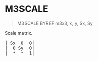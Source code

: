# M3SCALE

> M3SCALE BYREF m3x3, x, y, Sx, Sy

Scale matrix.


<pre>| Sx  0  0|
|  0 Sy  0|
|  *  *  1|

